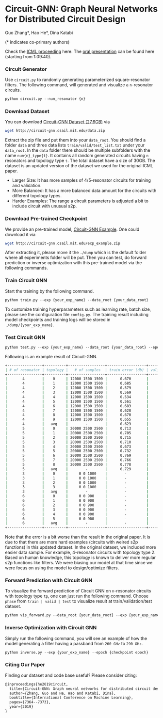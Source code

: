 # Circuit-GNN: Graph Neural Networks for Distributed Circuit Design
Guo Zhang*, Hao He*, Dina Katabi

(* indicates co-primary authors)

Check the [ICML proceeding](http://proceedings.mlr.press/v97/zhang19e.html) here. 
The [oral presentation](https://slideslive.com/38917395/applications) can be found here (starting from 1:09:40).

### Circuit Generator
Use `circuit.py` to randomly generating parameterized square-resonator filters.
The following command, will generated and visualize a `n`-resonator circuits.
```python
python circuit.py --num_resonator {n}
```

### Download Dataset
You can download [Circuit-GNN Dataset (27.6GB)](http://circuit-gnn.csail.mit.edu/data.zip) via
```bash
wget http://circuit-gnn.csail.mit.edu/data.zip
```

Extract the zip file and put them into your `data_root`. You should find a folder `data` and three data lists `train/valid/test_list.txt` under your `data_root`.
In the `data` folder there should be multiple subfolders with the name `num{n}_type{t}`. It contains all random generated circuits having `n` resonators and topology type `t`.
The total dataset have a size of 30GB.
The dataset is an updated version of the dataset we used for the original ICML paper.
- Larger Size: It has more samples of 4/5-resonator circuits for training and validation.
- More Balanced: It has a more balanced data amount for the circuits with different topology types.
- Harder Examples: The range a circuit parameters is adjusted a bit to include circuit with unusual s2p.      

### Download Pre-trained Checkpoint
We provide an pre-trained model, [Circuit-GNN Example](http://circuit-gnn.csail.mit.edu/exp_example.zip). One could download it via
```bash
wget http://circuit-gnn.csail.mit.edu/exp_example.zip
```
After extracting it, please move it the `./dump` which is the default folder where all experiments folder will be put.
Then you can test, do forward prediction or inverse optimization with this pre-trained model via the following commands.   


### Train Circuit GNN
Start the training by the following command.
```python
python train.py --exp {your_exp_name} --data_root {your_data_root}
```
To customize training hyperparameters such as learning rate, batch size, please see the configuration file `config.py`.
The training result including model checkpoints and training logs will be stored in `./dump/{your_exp_name}`.

### Test Circuit GNN
```python
python test.py --exp {your_exp_name} --data_root {your_data_root} --epoch {model_checkpoint_epoch}
```
Following is an example result of Circuit-GNN.     
  
```bash
+----------------+----------+-----------------+------------------+------------------+-----------------+
| # of resonator | topology |   # of samples  | train error (db) | valid error (db) | test error (db) |
+----------------+----------+-----------------+------------------+------------------+-----------------+
|       4        |    0     | 12000 1500 1500 |      0.670       |      2.085       |      2.062      |
|       4        |    1     | 12000 1500 1500 |      0.685       |      2.325       |      2.329      |
|       4        |    2     | 12000 1500 1500 |      0.579       |      1.422       |      1.468      |
|       4        |    3     | 12000 1500 1500 |      0.569       |      1.419       |      1.364      |
|       4        |    4     | 12000 1500 1500 |      0.534       |      1.294       |      1.279      |
|       4        |    5     | 12000 1500 1500 |      0.561       |      1.255       |      1.306      |
|       4        |    6     | 12000 1500 1500 |      0.683       |      2.037       |      2.029      |
|       4        |    7     | 12000 1500 1500 |      0.628       |      1.592       |      1.597      |
|       4        |    8     | 12000 1500 1500 |      0.670       |      1.706       |      1.694      |
|       4        |    9     | 12000 1500 1500 |      0.655       |      1.755       |      1.734      |
|       4        |   avg    |        -        |      0.623       |      1.689       |      1.686      |
|       5        |    0     | 20000 2500 2500 |      0.713       |      2.044       |      2.101      |
|       5        |    1     | 20000 2500 2500 |      0.705       |      1.871       |      1.864      |
|       5        |    2     | 20000 2500 2500 |      0.715       |      1.852       |      1.815      |
|       5        |    3     | 20000 2500 2500 |      0.710       |      1.857       |      1.823      |
|       5        |    4     | 20000 2500 2500 |      0.673       |      1.925       |      1.899      |
|       5        |    5     | 20000 2500 2500 |      0.732       |      2.173       |      2.137      |
|       5        |    6     | 20000 2500 2500 |      0.769       |      2.510       |      2.525      |
|       5        |    7     | 20000 2500 2500 |      0.766       |      2.499       |      2.494      |
|       5        |    8     | 20000 2500 2500 |      0.778       |      2.815       |      2.829      |
|       5        |   avg    |        -        |      0.729       |      2.172       |      2.165      |
|       3        |    0     |     0 0 1000    |        -         |        -         |      1.490      |
|       3        |    1     |     0 0 1000    |        -         |        -         |      1.362      |
|       3        |    2     |     0 0 1000    |        -         |        -         |      1.260      |
|       3        |    3     |     0 0 1000    |        -         |        -         |      3.298      |
|       3        |   avg    |        -        |        -         |        -         |      1.853      |
|       6        |    0     |     0 0 900     |        -         |        -         |      4.073      |
|       6        |    1     |     0 0 900     |        -         |        -         |      3.792      |
|       6        |    2     |     0 0 900     |        -         |        -         |      4.130      |
|       6        |    3     |     0 0 900     |        -         |        -         |      4.103      |
|       6        |    4     |     0 0 900     |        -         |        -         |      2.646      |
|       6        |    5     |     0 0 900     |        -         |        -         |      3.391      |
|       6        |   avg    |        -        |        -         |        -         |      3.689      |
+----------------+----------+-----------------+------------------+------------------+-----------------+
```
Note that the error is a bit worse than the result in the original paper. It is due to that there are more hard examples (circuits with weired s2p functions) in this updated dataset.
In the original dataset, we included more easier data sample. For example, 4-resonator circuits with topology type 2.  Based on human knowledge, this topology is known to deliver more regular s2p functions like filters. 
We were biasing our model at that time since we were focus on using the model to design/optimize filters.

### Forward Prediction with Circuit GNN
To visualize the forward prediction of Circuit GNN on `n`-resonator circuits with topology type `tp`, one can just run the following command. 
Choose `phase` from `train | valid | test` to visualize result at train/validation/test dataset.  
```python
python vis_forward.py --data_root {your_data_root} --exp {your_exp_name} --epoch {checkpoint epoch} --num_resonator {n} --circuit_type {tp} --phase {phase} 
```

### Inverse Optimization with Circuit GNN
Simply run the following command, you will see an example of how the model generating a filter having a passband from `260 GHz` to `290 GHz`.
```python
python inverse.py --exp {your_exp_name} --epoch {checkpoint epoch} 
```

### Citing Our Paper
Finding our dataset and code base useful? Please consider citing:
```tex
@inproceedings{he2019circuit,
  title={Circuit-GNN: Graph neural networks for distributed circuit design},
  author={Zhang, Guo and He, Hao and Katabi, Dina},
  booktitle={International Conference on Machine Learning},
  pages={7364--7373},
  year={2019}
}
```
